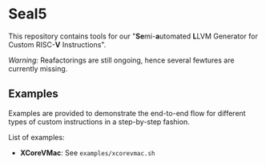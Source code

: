 # Seal5

This repository contains tools for our "**Se**mi-**a**utomated **L**LVM Generator for Custom RISC-**V** Instructions".

*Warning:* Reafactorings are still ongoing, hence several fewtures are currently missing.




## Examples

Examples are provided to demonstrate the end-to-end flow for different types of custom instructions in a step-by-step fashion.

List of examples:

- **XCoreVMac**: See `examples/xcorevmac.sh`
